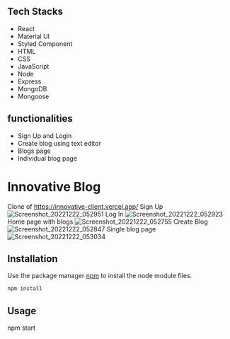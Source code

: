 ## Tech Stacks
- React
- Material UI
- Styled Component
- HTML
- CSS
- JavaScript
- Node
- Express
- MongoDB
- Mongoose

## functionalities

- Sign Up and Login
- Create blog using text editor
- Blogs page
- Individual blog page

# Innovative Blog

Clone of <a> https://innovative-client.vercel.app/</a>
Sign Up
![Screenshot_20221222_052951](https://user-images.githubusercontent.com/76251822/209130645-0640e732-d426-4a95-a6d7-bdd0d3e22875.png)
Log In
![Screenshot_20221222_052923](https://user-images.githubusercontent.com/76251822/209130621-8fae726d-9a19-413c-a6a0-330227d330b0.png)
Home page with blogs
![Screenshot_20221222_052755](https://user-images.githubusercontent.com/76251822/209130664-50ee57df-b204-4099-b952-98b3b1d3d776.png)
Create Blog
![Screenshot_20221222_052847](https://user-images.githubusercontent.com/76251822/209130680-073fe46e-d6a7-468d-95e7-4cb447af48b7.png)
Single blog page
![Screenshot_20221222_053034](https://user-images.githubusercontent.com/76251822/209130694-98d69cb6-2a17-474a-94f6-41398ca56370.png)

## Installation
Use the package manager [npm](https://docs.npmjs.com/cli/v6/commands/npm-install) to install the node module files.

```bash
npm install
```

## Usage
npm start
```



